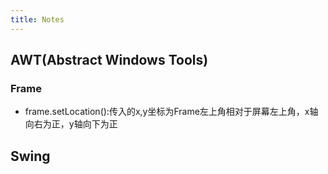 ```yaml
---
title: Notes
---
```


## AWT(Abstract Windows Tools)

### Frame

- frame.setLocation():传入的x,y坐标为Frame左上角相对于屏幕左上角，x轴向右为正，y轴向下为正

## Swing